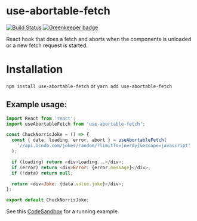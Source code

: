 # use-abortable-fetch

[![Build Status](https://travis-ci.org/mauricedb/use-abortable-fetch.svg?branch=master)](https://travis-ci.org/mauricedb/use-abortable-fetch) [![Greenkeeper badge](https://badges.greenkeeper.io/mauricedb/use-abortable-fetch.svg)](https://greenkeeper.io/)

React hook that does a fetch and aborts when the components is unloaded or a new fetch request is started.

# Installation

`npm install use-abortable-fetch`
or
`yarn add use-abortable-fetch`

## Example usage:

```JavaScript
import React from 'react';
import useAbortableFetch from 'use-abortable-fetch';

const ChuckNorrisJoke = () => {
  const { data, loading, error, abort } = useAbortableFetch(
    '//api.icndb.com/jokes/random/?limitTo=[nerdy]&escape=javascript'
  );

  if (loading) return <div>Loading...</div>;
  if (error) return <div>Error: {error.message}</div>;
  if (!data) return null;

  return <div>Joke: {data.value.joke}</div>;
};

export default ChuckNorrisJoke;
```

See this [CodeSandbox](https://codesandbox.io/s/n5q6xmwwq0) for a running example.
